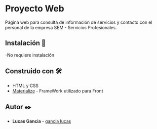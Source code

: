 # Proyecto Web

Página web para consulta de información de servicios y contacto con el personal de la empresa SEM - Servicios Profesionales.

## Instalación 🔧

-No requiere instalación

## Construido con 🛠️

* HTML y CSS
* [Materialize](https://materializecss.com/) - FrameWork utilizado para Front

## Autor ✒️

* **Lucas Gancia** - [gancia lucas](https://github.com/gancialucas)
